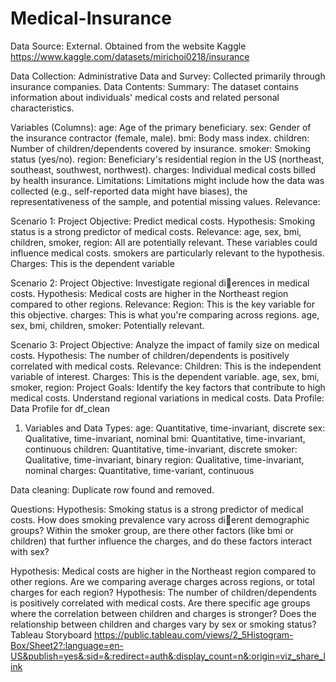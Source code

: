 # Medical-Insurance
Data Source:
External. Obtained from the website Kaggle
https://www.kaggle.com/datasets/mirichoi0218/insurance

Data Collection:
Administrative Data and Survey: Collected primarily through insurance companies.
Data Contents:
Summary: The dataset contains information about individuals' medical costs and related
personal characteristics.

Variables (Columns):
age: Age of the primary beneficiary.
sex: Gender of the insurance contractor (female, male).
bmi: Body mass index.
children: Number of children/dependents covered by insurance.
smoker: Smoking status (yes/no).
region: Beneficiary's residential region in the US (northeast, southeast, southwest,
northwest).
charges: Individual medical costs billed by health insurance.
Limitations:
Limitations might include how the data was collected (e.g., self-reported data might
have biases), the representativeness of the sample, and potential missing values.
Relevance:

Scenario 1: Project Objective: Predict medical costs.
Hypothesis: Smoking status is a strong predictor of medical costs.
Relevance: age, sex, bmi, children, smoker, region: All are potentially relevant. These
variables could influence medical costs. smokers are particularly relevant to
the hypothesis.
Charges: This is the dependent variable

Scenario 2: Project Objective: Investigate regional di􀆯erences in medical costs.
Hypothesis: Medical costs are higher in the Northeast region compared to other
regions.
Relevance:
Region: This is the key variable for this objective.
charges: This is what you're comparing across regions.
age, sex, bmi, children, smoker: Potentially relevant.


Scenario 3: Project Objective: Analyze the impact of family size on medical costs.
Hypothesis: The number of children/dependents is positively correlated with
medical costs.
Relevance:
Children: This is the independent variable of interest.
Charges: This is the dependent variable.
age, sex, bmi, smoker, region:
Project Goals:
Identify the key factors that contribute to high medical costs.
Understand regional variations in medical costs.
Data Profile:
Data Profile for df_clean
1. Variables and Data Types:
age: Quantitative, time-invariant, discrete
sex: Qualitative, time-invariant, nominal
bmi: Quantitative, time-invariant, continuous
children: Quantitative, time-invariant, discrete
smoker: Qualitative, time-invariant, binary
region: Qualitative, time-invariant, nominal
charges: Quantitative, time-variant, continuous


Data cleaning:
Duplicate row found and removed.

Questions:
Hypothesis: Smoking status is a strong predictor of medical costs.
How does smoking prevalence vary across di􀆯erent demographic groups?
Within the smoker group, are there other factors (like bmi or children) that further
influence the charges, and do these factors interact with sex?

Hypothesis: Medical costs are higher in the Northeast region compared to other regions.
Are we comparing average charges across regions, or total charges for each region?
Hypothesis: The number of children/dependents is positively correlated with medical
costs.
Are there specific age groups where the correlation between children and charges
is stronger?
Does the relationship between children and charges vary by sex or smoking status?
Tableau Storyboard
https://public.tableau.com/views/2_5Histogram-Box/Sheet2?:language=en-US&publish=yes&:sid=&:redirect=auth&:display_count=n&:origin=viz_share_link
